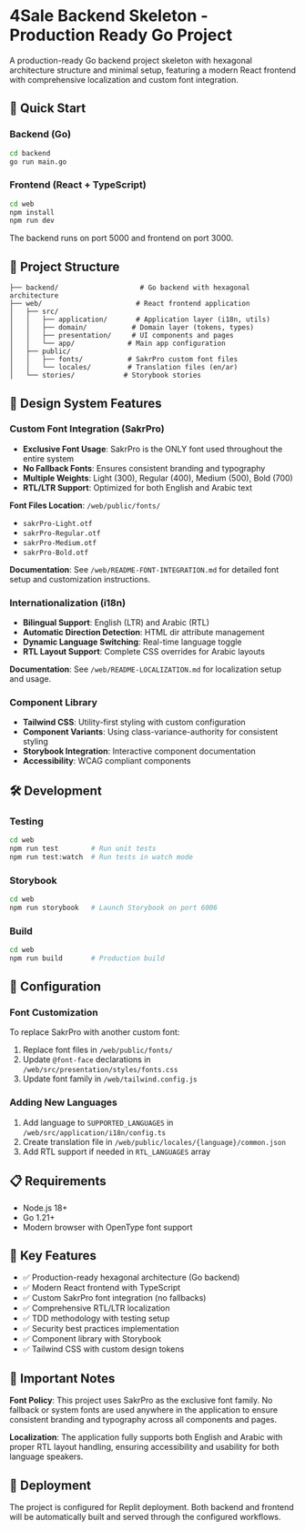 # 4Sale Backend Skeleton - Production Ready Go Project

A production-ready Go backend project skeleton with hexagonal architecture structure and minimal setup, featuring a modern React frontend with comprehensive localization and custom font integration.

## 🚀 Quick Start

### Backend (Go)
```bash
cd backend
go run main.go
```

### Frontend (React + TypeScript)
```bash
cd web
npm install
npm run dev
```

The backend runs on port 5000 and frontend on port 3000.

## 📁 Project Structure

```
├── backend/                    # Go backend with hexagonal architecture
├── web/                       # React frontend application
│   ├── src/
│   │   ├── application/       # Application layer (i18n, utils)
│   │   ├── domain/           # Domain layer (tokens, types)
│   │   ├── presentation/     # UI components and pages
│   │   └── app/             # Main app configuration
│   ├── public/
│   │   ├── fonts/           # SakrPro custom font files
│   │   └── locales/         # Translation files (en/ar)
│   └── stories/            # Storybook stories
```

## 🎨 Design System Features

### Custom Font Integration (SakrPro)
- **Exclusive Font Usage**: SakrPro is the ONLY font used throughout the entire system
- **No Fallback Fonts**: Ensures consistent branding and typography
- **Multiple Weights**: Light (300), Regular (400), Medium (500), Bold (700)
- **RTL/LTR Support**: Optimized for both English and Arabic text

**Font Files Location**: `/web/public/fonts/`
- `sakrPro-Light.otf`
- `sakrPro-Regular.otf`
- `sakrPro-Medium.otf`
- `sakrPro-Bold.otf`

**Documentation**: See `/web/README-FONT-INTEGRATION.md` for detailed font setup and customization instructions.

### Internationalization (i18n)
- **Bilingual Support**: English (LTR) and Arabic (RTL)
- **Automatic Direction Detection**: HTML dir attribute management
- **Dynamic Language Switching**: Real-time language toggle
- **RTL Layout Support**: Complete CSS overrides for Arabic layouts

**Documentation**: See `/web/README-LOCALIZATION.md` for localization setup and usage.

### Component Library
- **Tailwind CSS**: Utility-first styling with custom configuration
- **Component Variants**: Using class-variance-authority for consistent styling
- **Storybook Integration**: Interactive component documentation
- **Accessibility**: WCAG compliant components

## 🛠️ Development

### Testing
```bash
cd web
npm run test        # Run unit tests
npm run test:watch  # Run tests in watch mode
```

### Storybook
```bash
cd web
npm run storybook   # Launch Storybook on port 6006
```

### Build
```bash
cd web
npm run build       # Production build
```

## 🔧 Configuration

### Font Customization
To replace SakrPro with another custom font:

1. Replace font files in `/web/public/fonts/`
2. Update `@font-face` declarations in `/web/src/presentation/styles/fonts.css`
3. Update font family in `/web/tailwind.config.js`

### Adding New Languages
1. Add language to `SUPPORTED_LANGUAGES` in `/web/src/application/i18n/config.ts`
2. Create translation file in `/web/public/locales/{language}/common.json`
3. Add RTL support if needed in `RTL_LANGUAGES` array

## 📋 Requirements

- Node.js 18+
- Go 1.21+
- Modern browser with OpenType font support

## 🎯 Key Features

- ✅ Production-ready hexagonal architecture (Go backend)
- ✅ Modern React frontend with TypeScript
- ✅ Custom SakrPro font integration (no fallbacks)
- ✅ Comprehensive RTL/LTR localization
- ✅ TDD methodology with testing setup
- ✅ Security best practices implementation
- ✅ Component library with Storybook
- ✅ Tailwind CSS with custom design tokens

## 📝 Important Notes

**Font Policy**: This project uses SakrPro as the exclusive font family. No fallback or system fonts are used anywhere in the application to ensure consistent branding and typography across all components and pages.

**Localization**: The application fully supports both English and Arabic with proper RTL layout handling, ensuring accessibility and usability for both language speakers.

## 🚀 Deployment

The project is configured for Replit deployment. Both backend and frontend will be automatically built and served through the configured workflows.